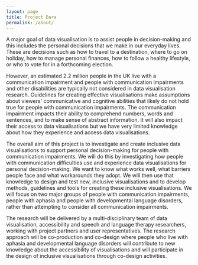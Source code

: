 ```yaml
---
layout: page
title: Project Dara
permalink: /about/
---
```


A major goal of data visualisation is to assist people in decision-making and this includes the personal decisions that we make in our everyday lives. These are decisions such as how to travel to a destination, where to go on holiday, how to manage personal finances, how to follow a healthy lifestyle, or who to vote for in a forthcoming election.

However, an estimated 2.2 million people in the UK live with a communication impairment and people with communication impairments and other disabilities are typically not considered in data visualisation research. Guidelines for creating effective visualisations make assumptions about viewers' communicative and cognitive abilities that likely do not hold true for people with communication impairments. The communication impairment impacts their ability to comprehend numbers, words and sentences, and to make sense of abstract information. It will also impact their access to data visualisations but we have very limited knowledge about how they experience and access data visualisations.

The overall aim of this project is to investigate and create inclusive data visualisations to support personal decision-making for people with communication impairments. We will do this by investigating how people with communication difficulties use and experience data visualisations for personal decision-making. We want to know what works well, what barriers people face and what workarounds they adopt. We will then use that knowledge to design and test new, inclusive visualisations and to develop methods, guidelines and tools for creating these inclusive visualisations. We will focus on two major groups of people with communication impairments, people with aphasia and people with developmental language disorders, rather than attempting to consider all communication impairments.

The research will be delivered by a multi-disciplinary team of data visualisation, accessibility and speech and language therapy researchers, working with project partners and user representatives. The research approach will be co-production and co-design where people who live with aphasia and developmental language disorders will contribute to new knowledge about the accessibility of visualisations and will participate in the design of inclusive visualisations through co-design activities.
